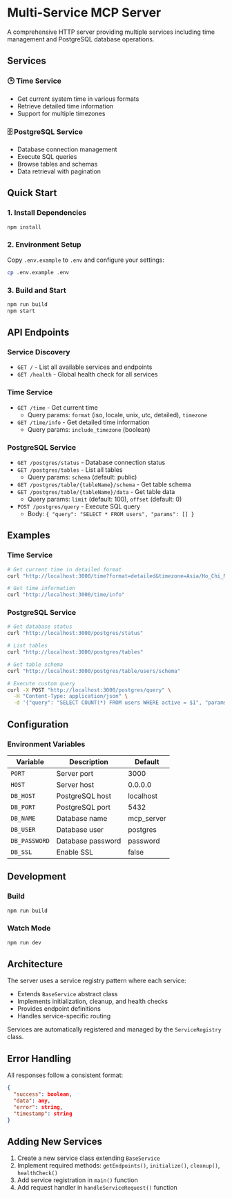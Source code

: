# Multi-Service MCP Server

A comprehensive HTTP server providing multiple services including time management and PostgreSQL database operations.

## Services

### 🕒 Time Service
- Get current system time in various formats
- Retrieve detailed time information
- Support for multiple timezones

### 🗄️ PostgreSQL Service  
- Database connection management
- Execute SQL queries
- Browse tables and schemas
- Data retrieval with pagination

## Quick Start

### 1. Install Dependencies
```bash
npm install
```

### 2. Environment Setup
Copy `.env.example` to `.env` and configure your settings:
```bash
cp .env.example .env
```

### 3. Build and Start
```bash
npm run build
npm start
```

## API Endpoints

### Service Discovery
- `GET /` - List all available services and endpoints
- `GET /health` - Global health check for all services

### Time Service
- `GET /time` - Get current time
  - Query params: `format` (iso, locale, unix, utc, detailed), `timezone`
- `GET /time/info` - Get detailed time information
  - Query params: `include_timezone` (boolean)

### PostgreSQL Service
- `GET /postgres/status` - Database connection status
- `GET /postgres/tables` - List all tables
  - Query params: `schema` (default: public)
- `GET /postgres/table/{tableName}/schema` - Get table schema
- `GET /postgres/table/{tableName}/data` - Get table data
  - Query params: `limit` (default: 100), `offset` (default: 0)
- `POST /postgres/query` - Execute SQL query
  - Body: `{ "query": "SELECT * FROM users", "params": [] }`

## Examples

### Time Service
```bash
# Get current time in detailed format
curl "http://localhost:3000/time?format=detailed&timezone=Asia/Ho_Chi_Minh"

# Get time information
curl "http://localhost:3000/time/info"
```

### PostgreSQL Service
```bash
# Get database status
curl "http://localhost:3000/postgres/status"

# List tables
curl "http://localhost:3000/postgres/tables"

# Get table schema
curl "http://localhost:3000/postgres/table/users/schema"

# Execute custom query
curl -X POST "http://localhost:3000/postgres/query" \
  -H "Content-Type: application/json" \
  -d '{"query": "SELECT COUNT(*) FROM users WHERE active = $1", "params": [true]}'
```

## Configuration

### Environment Variables

| Variable | Description | Default |
|----------|-------------|---------|
| `PORT` | Server port | 3000 |
| `HOST` | Server host | 0.0.0.0 |
| `DB_HOST` | PostgreSQL host | localhost |
| `DB_PORT` | PostgreSQL port | 5432 |
| `DB_NAME` | Database name | mcp_server |
| `DB_USER` | Database user | postgres |
| `DB_PASSWORD` | Database password | password |
| `DB_SSL` | Enable SSL | false |

## Development

### Build
```bash
npm run build
```

### Watch Mode
```bash
npm run dev
```

## Architecture

The server uses a service registry pattern where each service:
- Extends `BaseService` abstract class
- Implements initialization, cleanup, and health checks
- Provides endpoint definitions
- Handles service-specific routing

Services are automatically registered and managed by the `ServiceRegistry` class.

## Error Handling

All responses follow a consistent format:
```json
{
  "success": boolean,
  "data": any,
  "error": string,
  "timestamp": string
}
```

## Adding New Services

1. Create a new service class extending `BaseService`
2. Implement required methods: `getEndpoints()`, `initialize()`, `cleanup()`, `healthCheck()`
3. Add service registration in `main()` function
4. Add request handler in `handleServiceRequest()` function
